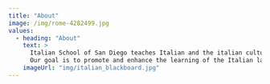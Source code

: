 ```yaml
---
title: "About"
image: /img/rome-4282499.jpg
values:
  - heading: "About"
    text: >
      Italian School of San Diego teaches Italian and the italian culture to kids and adults, it was born from the collaboration and as a continuation of the IAASD (Italian American Academy of San Diego) project.
      Our goal is to promote and enhance the learning of the Italian language and culture from a didactic and human point of view. Working in a welcoming and peaceful environment that favors the 'pleasure' of learning while creating a moment of cultural and relational aggregation for children and their families united by a passion for Italy and its language.
    imageUrl: "img/italian_blackboard.jpg"
---
```

